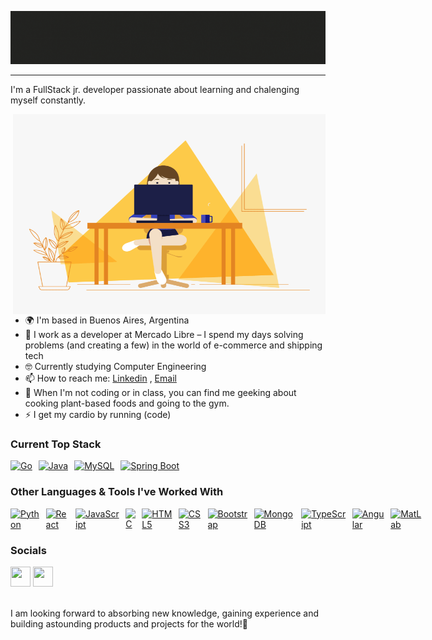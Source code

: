 
<p  align="center"><img src = "Banner.gif"></p>

<!-- About section -->

---
I'm a FullStack jr. developer passionate about learning and chalenging myself constantly. 


<!-- code gif-->
<img align="right" alt="GIF" src="./codingGif.gif" width="500" height="320" />


* 🌍  I'm based in Buenos Aires, Argentina
* 💼  I work as a developer at Mercado Libre – I spend my days solving problems (and creating a few) in the world of e-commerce and shipping tech 
* 🤓  Currently studying Computer Engineering
* 📫  How to reach me: [Linkedin](https://www.linkedin.com/in/valenfiumana/) , [Email](mailto:valen.fiumana@gmail.com)
* 🌱  When I'm not coding or in class, you can find me geeking about cooking plant-based foods and going to the gym.
* ⚡  I get my cardio by running (code)
<!--* 🖥️  See my portfolio at [MyPortfolio](http://link.com)-->
<!--* 🚀  I'm currently working on [MyApp](http://myapp.com)-->

<!-- About section: END -->

### Current Top Stack
<p align="left" style="display: flex; gap: 10px;">
  <!-- Go -->
  <a href="https://golang.org/" target="_blank" rel="noreferrer"><img src="https://raw.githubusercontent.com/danielcranney/readme-generator/main/public/icons/skills/go-colored.svg" width="36" height="36" alt="Go" /></a>
  <!-- Java -->
  <a href="https://www.oracle.com/java/" target="_blank" rel="noreferrer"><img src="https://raw.githubusercontent.com/danielcranney/readme-generator/main/public/icons/skills/java-colored.svg" width="36" height="36" alt="Java" /></a>
  <!-- MySQL -->
  <a href="https://www.mysql.com/" target="_blank" rel="noreferrer"><img src="https://raw.githubusercontent.com/danielcranney/readme-generator/main/public/icons/skills/mysql-colored.svg" width="36" height="36" alt="MySQL" /></a>
  <!-- Spring Boot -->
<a href="https://spring.io/projects/spring-boot" target="_blank" rel="noreferrer"><img src="https://upload.wikimedia.org/wikipedia/commons/thumb/7/79/Spring_Boot.svg/640px-Spring_Boot.svg.png" width="36" height="36" alt="Spring Boot" /></a>
</p>

### Other Languages & Tools I've Worked With
<p align="left" style="display: flex; gap: 10px;">
<!-- Python -->
<a href="https://www.python.org/" target="_blank" rel="noreferrer"><img src="https://raw.githubusercontent.com/danielcranney/readme-generator/main/public/icons/skills/python-colored.svg" width="36" height="36" alt="Python" /></a>
<!-- React.js -->
  <a href="https://reactjs.org/" target="_blank" rel="noreferrer"><img src="https://raw.githubusercontent.com/danielcranney/readme-generator/main/public/icons/skills/react-colored.svg" width="36" height="36" alt="React" /></a>
  <!-- JavaScript -->
  <a href="https://developer.mozilla.org/en-US/docs/Web/JavaScript" target="_blank" rel="noreferrer"><img src="https://raw.githubusercontent.com/danielcranney/readme-generator/main/public/icons/skills/javascript-colored.svg" width="36" height="36" alt="JavaScript" /></a>
  <!-- C -->
  <a href="https://docs.microsoft.com/en-us/cpp/?view=msvc-170" target="_blank" rel="noreferrer"><img src="https://raw.githubusercontent.com/danielcranney/readme-generator/main/public/icons/skills/c-colored.svg" width="36" height="36" alt="C" /></a>
  <!-- HTML -->
  <a href="https://developer.mozilla.org/en-US/docs/Glossary/HTML5" target="_blank" rel="noreferrer"><img src="https://raw.githubusercontent.com/danielcranney/readme-generator/main/public/icons/skills/html5-colored.svg" width="36" height="36" alt="HTML5" /></a>
  <!-- CSS -->
  <a href="https://www.w3.org/TR/CSS/#css" target="_blank" rel="noreferrer"><img src="https://raw.githubusercontent.com/danielcranney/readme-generator/main/public/icons/skills/css3-colored.svg" width="36" height="36" alt="CSS3" /></a>
  <!-- Bootstrap -->
  <a href="https://getbootstrap.com/" target="_blank" rel="noreferrer"><img src="https://raw.githubusercontent.com/danielcranney/readme-generator/main/public/icons/skills/bootstrap-colored.svg" width="36" height="36" alt="Bootstrap" /></a>
  <!-- MongoDB -->
  <a href="https://www.mongodb.com/" target="_blank" rel="noreferrer"><img src="https://raw.githubusercontent.com/danielcranney/readme-generator/main/public/icons/skills/mongodb-colored.svg" width="36" height="36" alt="MongoDB" /></a>
  <!-- TypeScript -->
  <a href="https://www.typescriptlang.org/" target="_blank" rel="noreferrer"><img src="https://raw.githubusercontent.com/danielcranney/readme-generator/main/public/icons/skills/typescript-colored.svg" width="36" height="36" alt="TypeScript" /></a>
  <!-- Angular -->
  <a href="https://angular.io/" target="_blank" rel="noreferrer"><img src="https://raw.githubusercontent.com/danielcranney/readme-generator/main/public/icons/skills/angularjs-colored.svg" width="36" height="36" alt="Angular" /></a>
  <!-- Matlab -->
  <a href="https://www.mathworks.com/" target="_blank" rel="noreferrer"><img src="http://upload.wikimedia.org/wikipedia/commons/2/21/Matlab_Logo.png" width="36" height="36" alt="MatLab" /></a>
</p>

### Socials
<p align="left"> <a href="https://www.github.com/valenfiumana" target="_blank" rel="noreferrer"><img src="https://raw.githubusercontent.com/danielcranney/readme-generator/main/public/icons/socials/github.svg" width="32" height="32" /></a> <a href="https://www.linkedin.com/in/valenfiumana" target="_blank" rel="noreferrer"><img src="https://raw.githubusercontent.com/danielcranney/readme-generator/main/public/icons/socials/linkedin.svg" width="32" height="32" /></a></p>
<br/>
I am looking forward to absorbing new knowledge, gaining experience and building astounding products and projects for the world!🤝


<!--
### Badges
<b>Top Repositories</b>

<div width="100%" align="center"><a href="https://github.com/valenfiumana/travelbee" align="left"><img align="left" width="45%" src="https://github-readme-stats.vercel.app/api/pin/?username=valenfiumana&repo=travelbee&title_color=0891b2&text_color=ffffff&icon_color=0891b2&bg_color=1c1917&hide_border=true&locale=en" /></a></div><br /><br /><br /><br /><br /><br /><br />
-->
